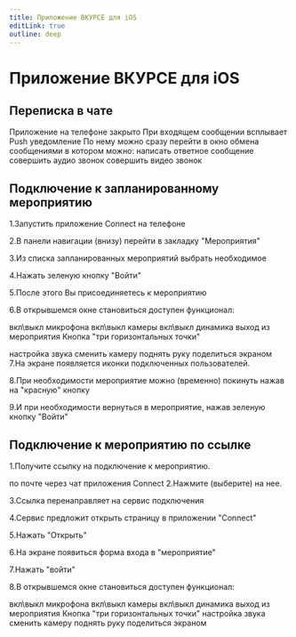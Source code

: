 ```yaml
---
title: Приложение ВКУРСЕ для iOS
editLink: true
outline: deep
---
```


# Приложение ВКУРСЕ для iOS

## Переписка в чате

Приложение на телефоне закрыто
При входящем сообщении всплывает Push уведомление
По нему можно сразу перейти в окно обмена сообщениями в котором можно:
написать ответное сообщение
совершить аудио звонок
совершить видео звонок

## Подключение к запланированному мероприятию

1.Запустить приложение Connect на телефоне

2.В панели навигации (внизу) перейти в закладку "Мероприятия"

3.Из списка запланированных мероприятий выбрать необходимое

4.Нажать зеленую кнопку "Войти"

5.После этого Вы присоединяетесь к мероприятию

6.В открывшемся окне становиться доступен функционал:

вкл\выкл микрофона
вкл\выкл камеры
вкл\выкл динамика
выход из мероприятия
Кнопка "три горизонтальных точки"

настройка звука
сменить камеру
поднять руку
поделиться экраном
7.На экране появляется иконки подключенных пользователей.

8.При необходимости мероприятие можно (временно) покинуть нажав на "красную" кнопку

9.И при необходимости вернуться в мероприятие, нажав зеленую кнопку "Войти"

## Подключение к мероприятию по ссылке

1.Получите ссылку на подключение к мероприятию.

по почте
через чат приложения Connect
2.Нажмите (выберите) на нее.

3.Ссылка перенаправляет на сервис подключения

4.Сервис предложит открыть страницу в приложении "Connect"

5.Нажать "Открыть"

6.На экране появиться форма входа в "мероприятие"

7.Нажать "войти"

8.В открывшемся окне становиться доступен функционал:

вкл\выкл микрофона
вкл\выкл камеры
вкл\выкл динамика
выход из мероприятия
Кнопка "три горизонтальных точки"
настройка звука
сменить камеру
поднять руку
поделиться экраном
